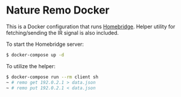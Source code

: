 Nature Remo Docker
==================
This is a Docker configuration that runs [Homebridge](https://homebridge.io/).
Helper utility for fetching/sending the IR signal is also included.

To start the Homebridge server:

```bash
$ docker-compose up -d
```

To utilize the helper:

```bash
$ docker-compose run --rm client sh
~ # remo get 192.0.2.1 > data.json
~ # remo put 192.0.2.1 < data.json
```
